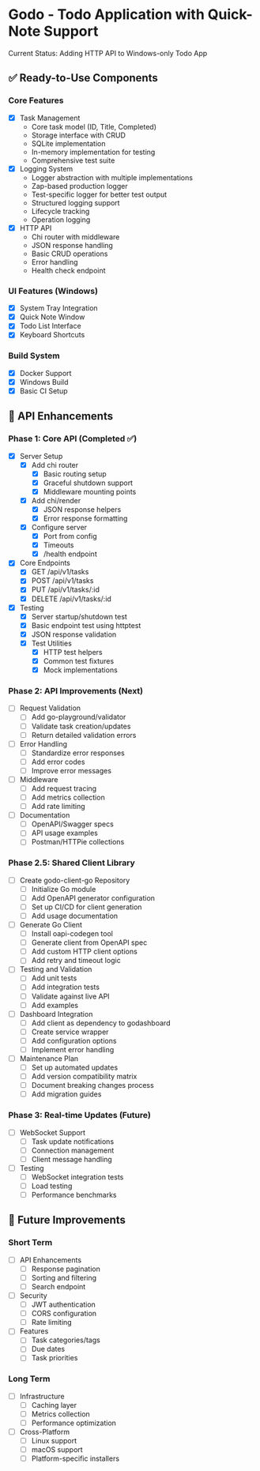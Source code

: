 # Godo - Todo Application with Quick-Note Support
Current Status: Adding HTTP API to Windows-only Todo App

## ✅ Ready-to-Use Components

### Core Features
- [x] Task Management
  - Core task model (ID, Title, Completed)
  - Storage interface with CRUD
  - SQLite implementation
  - In-memory implementation for testing
  - Comprehensive test suite
- [x] Logging System
  - Logger abstraction with multiple implementations
  - Zap-based production logger
  - Test-specific logger for better test output
  - Structured logging support
  - Lifecycle tracking
  - Operation logging
- [x] HTTP API
  - Chi router with middleware
  - JSON response handling
  - Basic CRUD operations
  - Error handling
  - Health check endpoint

### UI Features (Windows)
- [x] System Tray Integration
- [x] Quick Note Window
- [x] Todo List Interface
- [x] Keyboard Shortcuts

### Build System
- [x] Docker Support
- [x] Windows Build
- [x] Basic CI Setup

## 🚀 API Enhancements

### Phase 1: Core API (Completed ✅)
- [x] Server Setup
  - [x] Add chi router
    - [x] Basic routing setup
    - [x] Graceful shutdown support
    - [x] Middleware mounting points
  - [x] Add chi/render
    - [x] JSON response helpers
    - [x] Error response formatting
  - [x] Configure server
    - [x] Port from config
    - [x] Timeouts
    - [x] /health endpoint
- [x] Core Endpoints
  - [x] GET /api/v1/tasks
  - [x] POST /api/v1/tasks
  - [x] PUT /api/v1/tasks/:id
  - [x] DELETE /api/v1/tasks/:id
- [x] Testing
  - [x] Server startup/shutdown test
  - [x] Basic endpoint test using httptest
  - [x] JSON response validation
  - [x] Test Utilities
    - [x] HTTP test helpers
    - [x] Common test fixtures
    - [x] Mock implementations

### Phase 2: API Improvements (Next)
- [ ] Request Validation
  - [ ] Add go-playground/validator
  - [ ] Validate task creation/updates
  - [ ] Return detailed validation errors
- [ ] Error Handling
  - [ ] Standardize error responses
  - [ ] Add error codes
  - [ ] Improve error messages
- [ ] Middleware
  - [ ] Add request tracing
  - [ ] Add metrics collection
  - [ ] Add rate limiting
- [ ] Documentation
  - [ ] OpenAPI/Swagger specs
  - [ ] API usage examples
  - [ ] Postman/HTTPie collections

### Phase 2.5: Shared Client Library
- [ ] Create godo-client-go Repository
  - [ ] Initialize Go module
  - [ ] Add OpenAPI generator configuration
  - [ ] Set up CI/CD for client generation
  - [ ] Add usage documentation
- [ ] Generate Go Client
  - [ ] Install oapi-codegen tool
  - [ ] Generate client from OpenAPI spec
  - [ ] Add custom HTTP client options
  - [ ] Add retry and timeout logic
- [ ] Testing and Validation
  - [ ] Add unit tests
  - [ ] Add integration tests
  - [ ] Validate against live API
  - [ ] Add examples
- [ ] Dashboard Integration
  - [ ] Add client as dependency to godashboard
  - [ ] Create service wrapper
  - [ ] Add configuration options
  - [ ] Implement error handling
- [ ] Maintenance Plan
  - [ ] Set up automated updates
  - [ ] Add version compatibility matrix
  - [ ] Document breaking changes process
  - [ ] Add migration guides

### Phase 3: Real-time Updates (Future)
- [ ] WebSocket Support
  - [ ] Task update notifications
  - [ ] Connection management
  - [ ] Client message handling
- [ ] Testing
  - [ ] WebSocket integration tests
  - [ ] Load testing
  - [ ] Performance benchmarks

## 📝 Future Improvements

### Short Term
- [ ] API Enhancements
  - [ ] Response pagination
  - [ ] Sorting and filtering
  - [ ] Search endpoint
- [ ] Security
  - [ ] JWT authentication
  - [ ] CORS configuration
  - [ ] Rate limiting
- [ ] Features
  - [ ] Task categories/tags
  - [ ] Due dates
  - [ ] Task priorities

### Long Term
- [ ] Infrastructure
  - [ ] Caching layer
  - [ ] Metrics collection
  - [ ] Performance optimization
- [ ] Cross-Platform
  - [ ] Linux support
  - [ ] macOS support
  - [ ] Platform-specific installers
